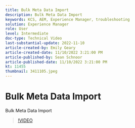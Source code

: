 ```yaml
---
title: Bulk Meta Data Import
description: Bulk Meta Data Import
keywords: KCS, AEM, Experience Manager, troubleshooting
solution: Experience Manager
role: User
level: Intermediate
doc-type: Technical Video
last-substantial-update: 2022-11-10
article-created-by: Emily Geary
article-created-date: 11/10/2022 3:21:00 PM
article-published-by: Sean Schnoor
article-published-date: 11/10/2022 3:21:00 PM
kt: 11455
thumbnail: 3411105.jpeg
---
```


# Bulk Meta Data Import

Bulk Meta Data Import

>[!VIDEO](https://video.tv.adobe.com/v/3411105/?quality=12&learn=on)

